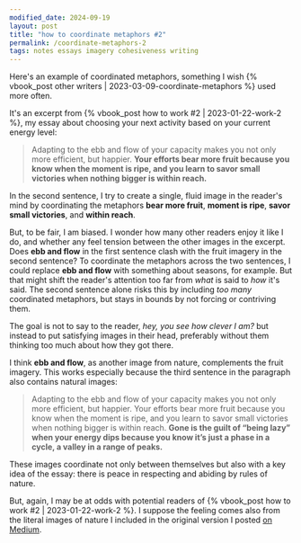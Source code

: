 ```yaml
---
modified_date: 2024-09-19
layout: post
title: "how to coordinate metaphors #2"
permalink: /coordinate-metaphors-2
tags: notes essays imagery cohesiveness writing
---
```


Here's an example of coordinated metaphors, something I wish {% vbook_post other writers | 2023-03-09-coordinate-metaphors %} used more often.
<!--more-->
It's an excerpt from {% vbook_post how to work #2 | 2023-01-22-work-2 %}, my essay about choosing your next activity based on your current energy level:
> Adapting to the ebb and flow of your capacity makes you not only more efficient, but happier. **Your efforts bear more fruit because you know when the moment is ripe, and you learn to savor small victories when nothing bigger is within reach.**

In the second sentence, I try to create a single, fluid image in the reader's mind by coordinating the metaphors **bear more fruit**, **moment is ripe**, **savor small victories**, and **within reach**.

But, to be fair, I am biased.
I wonder how many other readers enjoy it like I do, and whether any feel tension between the other images in the excerpt.
Does **ebb and flow** in the first sentence clash with the fruit imagery in the second sentence?
To coordinate the metaphors across the two sentences, I could replace **ebb and flow** with something about seasons, for example.
But that might shift the reader's attention too far from _what_ is said to _how_ it's said.
The second sentence alone risks this by including _too many_ coordinated metaphors, but stays in bounds by not forcing or contriving them.

The goal is not to say to the reader, _hey, you see how clever I am?_ but instead to put satisfying images in their head, preferably without them thinking too much about how they got there.

I think **ebb and flow**, as another image from nature, complements the fruit imagery.
This works especially because the third sentence in the paragraph also contains natural images:

> Adapting to the ebb and flow of your capacity makes you not only more efficient, but happier. Your efforts bear more fruit because you know when the moment is ripe, and you learn to savor small victories when nothing bigger is within reach. **Gone is the guilt of “being lazy” when your energy dips because you know it’s just a phase in a cycle, a valley in a range of peaks.**

These images coordinate not only between themselves but also with a key idea of the essay: there is peace in respecting and abiding by rules of nature.

But, again, I may be at odds with potential readers of {% vbook_post how to work #2 | 2023-01-22-work-2 %}.
I suppose the feeling comes also from the literal images of nature I included in the original version I posted [on Medium](https://okjuan.medium.com/is-this-working-2-4343dc4594eb).


